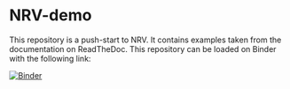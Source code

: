 # NRV-demo

This repository is a push-start to NRV. It contains examples taken from the documentation on ReadTheDoc. This repository can be loaded on Binder with the following link:

[![Binder](https://mybinder.org/badge_logo.svg)](https://mybinder.org/v2/gh/nrv-framework/NRV-demo/main)